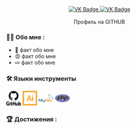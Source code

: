 <div id="badges" align="center">
<a href= "https://vk.com/id560474747">
<img src= "https://img.shields.io/badge/VK-blue?style=for-the-badge&logo=VK&logoColor=white" alt="VK Badge"/>
</a>
<a href= "(https://mail.google.com/mail/u/1/#inbox)">
<img src= "https://img.shields.io/badge/EMAIL-red?style=for-the-badge&logo=Gmail&logoColor=white" alt="VK Badge"/>
</a>
</div>

<div id="viewprof" align="center">
<img src="https://komarev.com/ghpvc/?username=sane4chka&style=flat-square&color=blue" alt=""/>
</div>

<div id="heythere" align="center">
<hi>Профиль на GITHUB</hi>
</div>

### :man_technologist: Обо мне :
- :rofl: факт обо мне
- :rage: факт обо мне
- :zzz: факт обо мне
### :hammer_and_wrench: Языки инструменты

<div>
  <img src="https://raw.githubusercontent.com/devicons/devicon/ca28c779441053191ff11710fe24a9e6c23690d6/icons/github/github-original-wordmark.svg" width="40" height="40"/>
  <img src="https://raw.githubusercontent.com/devicons/devicon/ca28c779441053191ff11710fe24a9e6c23690d6/icons/illustrator/illustrator-line.svg" width="40" height="40"/>
  <img src= "https://raw.githubusercontent.com/devicons/devicon/ca28c779441053191ff11710fe24a9e6c23690d6/icons/mysql/mysql-original-wordmark.svg" width="40" height="40"/>
  <img src= "https://raw.githubusercontent.com/devicons/devicon/ca28c779441053191ff11710fe24a9e6c23690d6/icons/php/php-original.svg" width="40" height="40"/>
</div>

### :trophy: Достижения :

